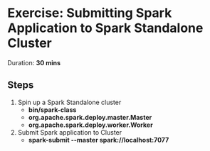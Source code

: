 # Exercise: Submitting Spark Application to Spark Standalone Cluster

Duration: **30 mins**

## Steps

1. Spin up a Spark Standalone cluster
    * **bin/spark-class**
    * **org.apache.spark.deploy.master.Master**
    * **org.apache.spark.deploy.worker.Worker**
2. Submit Spark application to Cluster
    * **spark-submit --master spark://localhost:7077**
